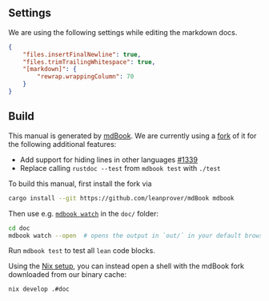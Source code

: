 ## Settings

We are using the following settings while editing the markdown docs.

```json
{
    "files.insertFinalNewline": true,
    "files.trimTrailingWhitespace": true,
    "[markdown]": {
        "rewrap.wrappingColumn": 70
    }
}
```

## Build

This manual is generated by
[mdBook](https://github.com/rust-lang/mdBook). We are currently using
a [fork](https://github.com/leanprover/mdBook) of it for the following
additional features:

* Add support for hiding lines in other languages
  [#1339](https://github.com/rust-lang/mdBook/pull/1339)
* Replace calling `rustdoc --test` from `mdbook test` with `./test`

To build this manual, first install the fork via
```bash
cargo install --git https://github.com/leanprover/mdBook mdbook
```
Then use e.g. [`mdbook watch`](https://rust-lang.github.io/mdBook/cli/watch.html) in the `doc/` folder:

```bash
cd doc
mdbook watch --open  # opens the output in `out/` in your default browser
```

Run `mdbook test` to test all `lean` code blocks.

Using the [Nix setup](make/nix.md), you can instead open a shell with
the mdBook fork downloaded from our binary cache:
```bash
nix develop .#doc
```
